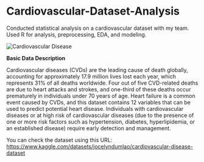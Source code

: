 # Cardiovascular-Dataset-Analysis
Conducted statistical analysis on a cardiovascular dataset with my team. Used R for analysis, preprocessing, EDA, and modeling. 

![Cardiovascular Disease](ImageCardioVascular.jpg)

**Basic Data Description**

Cardiovascular diseases (CVDs) are the leading cause of death globally, accounting for approximately 17.9 million lives lost each year, which represents 31% of all deaths worldwide. Four out of
five CVD-related deaths are due to heart attacks and strokes, and one-third of these deaths occur prematurely in individuals under 70 years of age. Heart failure is a common event caused by CVDs,
and this dataset contains 12 variables that can be used to predict potential heart disease. Individuals with cardiovascular diseases or at high risk of cardiovascular diseases (due to the presence of
one or more risk factors such as hypertension, diabetes, hyperlipidemia, or an established disease)
require early detection and management.

You can check the dataset using this URL:
https://www.kaggle.com/datasets/jocelyndumlao/cardiovascular-disease-dataset

